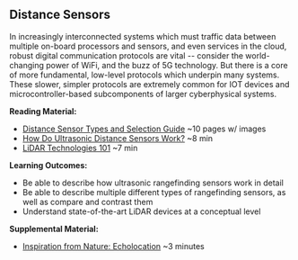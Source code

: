 <link rel="stylesheet" type="text/css" href="../../assets/css/styles.css">

## Distance Sensors

In increasingly interconnected systems which must traffic data between multiple on-board processors and sensors, and even services in the cloud, robust digital communication protocols are vital -- consider the world-changing power of WiFi, and the buzz of 5G technology. But there is a core of more fundamental, low-level protocols which underpin many systems. These slower, simpler protocols are extremely common for IOT devices and microcontroller-based subcomponents of larger cyberphysical systems.

**Reading Material:**
- [Distance Sensor Types and Selection Guide](assets/DistanceSensors_Seeed.pdf) ~10 pages w/ images
- [How Do Ultrasonic Distance Sensors Work?](https://www.youtube.com/watch?v=2ojWO1QNprw&ab_channel=element14presents) ~8 min
- [LiDAR Technologies 101](https://www.youtube.com/watch?v=3EehCU3csJQ&ab_channel=HesaiTechnology) ~7 min

**Learning Outcomes:**
- Be able to describe how ultrasonic rangefinding sensors work in detail
- Be able to describe multiple different types of rangefinding sensors, as well as compare and contrast them
- Understand state-of-the-art LiDAR devices at a conceptual level

**Supplemental Material:**
- [Inspiration from Nature: Echolocation](https://www.youtube.com/watch?v=i6IF7a24AFk&ab_channel=Smithsonian%27sNationalMuseumofNaturalHistory) ~3 minutes
